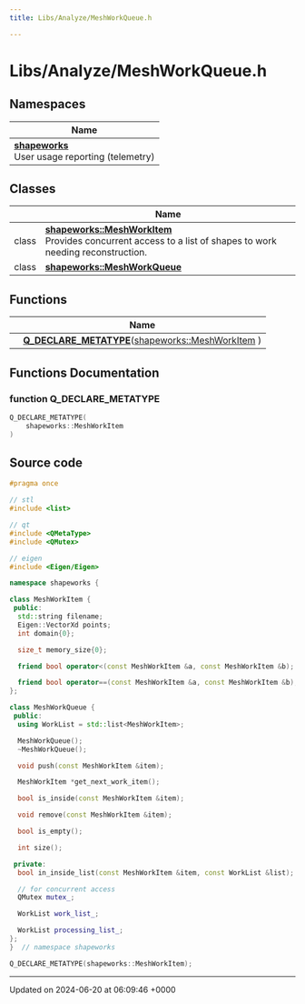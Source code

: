 ```yaml
---
title: Libs/Analyze/MeshWorkQueue.h

---
```


# Libs/Analyze/MeshWorkQueue.h



## Namespaces

| Name           |
| -------------- |
| **[shapeworks](../Namespaces/namespaceshapeworks.md)** <br>User usage reporting (telemetry)  |

## Classes

|                | Name           |
| -------------- | -------------- |
| class | **[shapeworks::MeshWorkItem](../Classes/classshapeworks_1_1MeshWorkItem.md)** <br>Provides concurrent access to a list of shapes to work needing reconstruction.  |
| class | **[shapeworks::MeshWorkQueue](../Classes/classshapeworks_1_1MeshWorkQueue.md)**  |

## Functions

|                | Name           |
| -------------- | -------------- |
| | **[Q_DECLARE_METATYPE](../Files/MeshWorkQueue_8h.md#function-q-declare-metatype)**([shapeworks::MeshWorkItem](../Classes/classshapeworks_1_1MeshWorkItem.md) ) |


## Functions Documentation

### function Q_DECLARE_METATYPE

```cpp
Q_DECLARE_METATYPE(
    shapeworks::MeshWorkItem 
)
```




## Source code

```cpp
#pragma once

// stl
#include <list>

// qt
#include <QMetaType>
#include <QMutex>

// eigen
#include <Eigen/Eigen>

namespace shapeworks {

class MeshWorkItem {
 public:
  std::string filename;
  Eigen::VectorXd points;
  int domain{0};

  size_t memory_size{0};

  friend bool operator<(const MeshWorkItem &a, const MeshWorkItem &b);

  friend bool operator==(const MeshWorkItem &a, const MeshWorkItem &b);
};

class MeshWorkQueue {
 public:
  using WorkList = std::list<MeshWorkItem>;

  MeshWorkQueue();
  ~MeshWorkQueue();

  void push(const MeshWorkItem &item);

  MeshWorkItem *get_next_work_item();

  bool is_inside(const MeshWorkItem &item);

  void remove(const MeshWorkItem &item);

  bool is_empty();

  int size();

 private:
  bool in_inside_list(const MeshWorkItem &item, const WorkList &list);

  // for concurrent access
  QMutex mutex_;

  WorkList work_list_;

  WorkList processing_list_;
};
}  // namespace shapeworks

Q_DECLARE_METATYPE(shapeworks::MeshWorkItem);
```


-------------------------------

Updated on 2024-06-20 at 06:09:46 +0000
